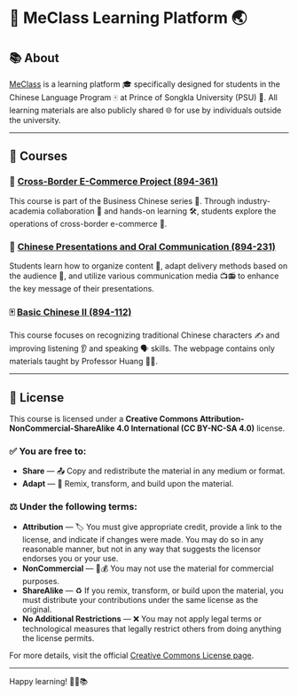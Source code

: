 # 🌟 MeClass Learning Platform 🌏  

## 📚 About  
[MeClass](https://jerstyles.github.io/MeClass/) is a learning platform 🎓 specifically designed for students in the Chinese Language Program 🀄 at Prince of Songkla University (PSU) 🏫. All learning materials are also publicly shared 🌐 for use by individuals outside the university.  

---

## 📖 Courses  

### 🚀 [Cross-Border E-Commerce Project (894-361)](https://jerstyles.github.io/MeClass/course/232_ch-ecommerce/)  
This course is part of the Business Chinese series 💼. Through industry-academia collaboration 🤝 and hands-on learning 🛠️, students explore the operations of cross-border e-commerce 🛒.  

### 🎤 [Chinese Presentations and Oral Communication (894-231)](https://jerstyles.github.io/MeClass/course/232_ch-oral-presentation/)  
Students learn how to organize content 📝, adapt delivery methods based on the audience 👥, and utilize various communication media 📺📻 to enhance the key message of their presentations.  

### 🀄 [Basic Chinese II (894-112)](https://jerstyles.github.io/MeClass/course/232_ch-2/)  
This course focuses on recognizing traditional Chinese characters ✍️ and improving listening 👂 and speaking 🗣️ skills. The webpage contains only materials taught by Professor Huang 👩‍🏫.  

---

## 🔑 License  
This course is licensed under a **Creative Commons Attribution-NonCommercial-ShareAlike 4.0 International (CC BY-NC-SA 4.0)** license.  

### ✅ You are free to:  
- **Share** — 📤 Copy and redistribute the material in any medium or format.  
- **Adapt** — 🔄 Remix, transform, and build upon the material.  

### ⚖️ Under the following terms:  
- **Attribution** — 🏷️ You must give appropriate credit, provide a link to the license, and indicate if changes were made. You may do so in any reasonable manner, but not in any way that suggests the licensor endorses you or your use.  
- **NonCommercial** — 🚫💰 You may not use the material for commercial purposes.  
- **ShareAlike** — ♻️ If you remix, transform, or build upon the material, you must distribute your contributions under the same license as the original.  
- **No Additional Restrictions** — ❌ You may not apply legal terms or technological measures that legally restrict others from doing anything the license permits.  

For more details, visit the official [Creative Commons License page](https://creativecommons.org/licenses/by-nc-sa/4.0/).  

---

Happy learning! 🎉✨📚  

